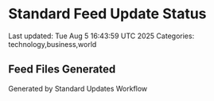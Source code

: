 # Standard Feed Update Status
Last updated: Tue Aug  5 16:43:59 UTC 2025
Categories: technology,business,world

## Feed Files Generated

Generated by Standard Updates Workflow
